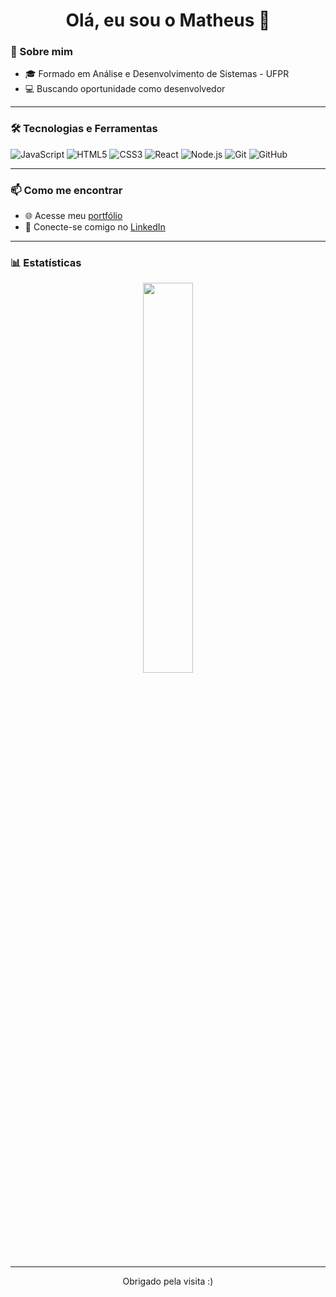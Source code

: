 <h1 align="center">Olá, eu sou o Matheus 👋</h1>

### 🚀 Sobre mim
- 🎓 Formado em Análise e Desenvolvimento de Sistemas - UFPR  
- 💻 Buscando oportunidade como desenvolvedor  

---

### 🛠️ Tecnologias e Ferramentas

![JavaScript](https://img.shields.io/badge/-JavaScript-F7DF1E?style=flat&logo=javascript&logoColor=000)
![HTML5](https://img.shields.io/badge/-HTML5-E34F26?style=flat&logo=html5&logoColor=fff)
![CSS3](https://img.shields.io/badge/-CSS3-1572B6?style=flat&logo=css3)
![React](https://img.shields.io/badge/-React-61DAFB?style=flat&logo=react&logoColor=000)
![Node.js](https://img.shields.io/badge/-Node.js-339933?style=flat&logo=nodedotjs&logoColor=fff)
![Git](https://img.shields.io/badge/-Git-F05032?style=flat&logo=git&logoColor=fff)
![GitHub](https://img.shields.io/badge/-GitHub-181717?style=flat&logo=github)

---

### 📫 Como me encontrar

- 🌐 Acesse meu [portfólio]([https://matheuskerscher.github.io/links/](https://portfolio-theta-orpin-65.vercel.app/))
- 💼 Conecte-se comigo no [LinkedIn](https://www.linkedin.com/in/matheus-kerscher/) 

---

### 📊 Estatísticas

<div align="center">
  <img width="40%" src="https://github-readme-stats.vercel.app/api/top-langs/?username=MatheusKerscher&layout=compact&langs_count=7&theme=tokyonight"/>
</div>

---

<div align="center">
  Obrigado pela visita :)
</div>

